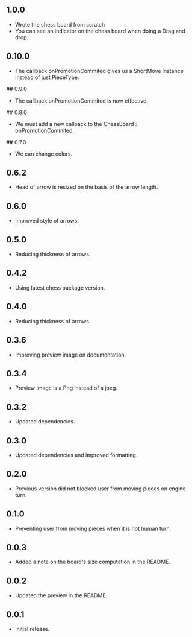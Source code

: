 ## 1.0.0

* Wrote the chess board from scratch
* You can see an indicator on the chess board when doing a Drag and drop.

## 0.10.0

* The callback onPromotionCommited gives us a ShortMove instance instead of just PieceType.

## 0.9.0

* The callback onPromotionCommited is now effective.

## 0.8.0

* We must add a new callback to the ChessBoard : onPromotionCommited.

## 0.7.0

* We can change colors.

## 0.6.2

* Head of arrow is resized on the basis of the arrow length.

## 0.6.0

* Improved style of arrows.

## 0.5.0

* Reducing thickness of arrows.

## 0.4.2

* Using latest chess package version.

## 0.4.0

* Reducing thickness of arrows.

## 0.3.6

* Improving preview image on documentation.

## 0.3.4

* Preview image is a Png instead of a jpeg.

## 0.3.2

* Updated dependencies.

## 0.3.0

* Updated dependencies and improved formatting.

## 0.2.0

* Previous version did not blocked user from moving pieces on engine turn.

## 0.1.0

* Preventing user from moving pieces when it is not human turn.

## 0.0.3

* Added a note on the board's size computation in the README.

## 0.0.2

* Updated the preview in the README.

## 0.0.1

* Initial release.

